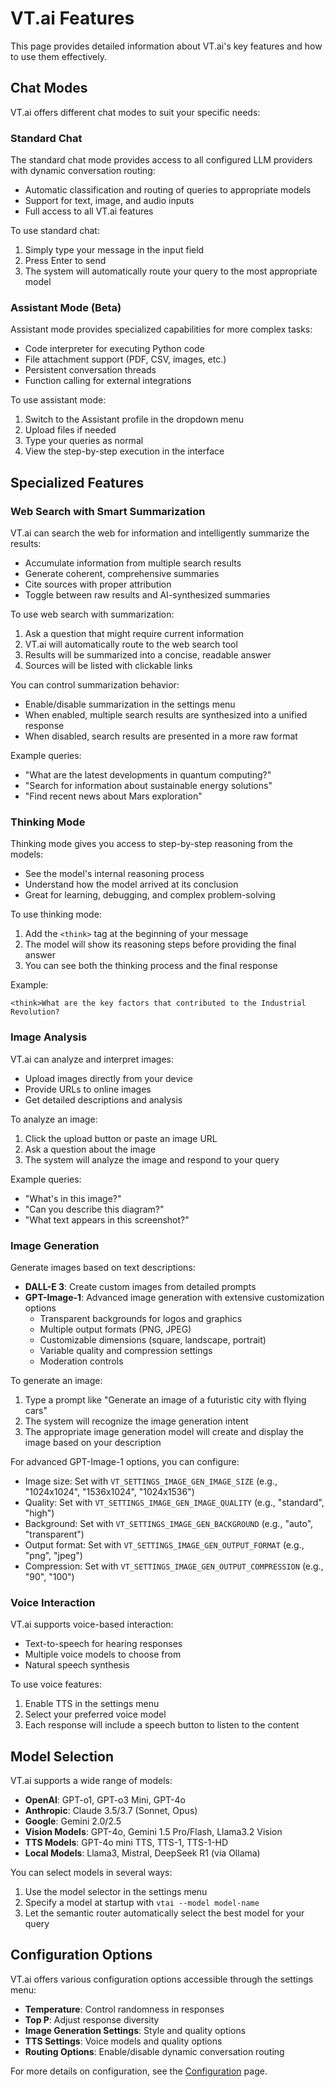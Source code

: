 # VT.ai Features

This page provides detailed information about VT.ai's key features and how to use them effectively.

## Chat Modes

VT.ai offers different chat modes to suit your specific needs:

### Standard Chat

The standard chat mode provides access to all configured LLM providers with dynamic conversation routing:

- Automatic classification and routing of queries to appropriate models
- Support for text, image, and audio inputs
- Full access to all VT.ai features

To use standard chat:

1. Simply type your message in the input field
2. Press Enter to send
3. The system will automatically route your query to the most appropriate model

### Assistant Mode (Beta)

Assistant mode provides specialized capabilities for more complex tasks:

- Code interpreter for executing Python code
- File attachment support (PDF, CSV, images, etc.)
- Persistent conversation threads
- Function calling for external integrations

To use assistant mode:

1. Switch to the Assistant profile in the dropdown menu
2. Upload files if needed
3. Type your queries as normal
4. View the step-by-step execution in the interface

## Specialized Features

### Web Search with Smart Summarization

VT.ai can search the web for information and intelligently summarize the results:

- Accumulate information from multiple search results
- Generate coherent, comprehensive summaries
- Cite sources with proper attribution
- Toggle between raw results and AI-synthesized summaries

To use web search with summarization:

1. Ask a question that might require current information
2. VT.ai will automatically route to the web search tool
3. Results will be summarized into a concise, readable answer
4. Sources will be listed with clickable links

You can control summarization behavior:

- Enable/disable summarization in the settings menu
- When enabled, multiple search results are synthesized into a unified response
- When disabled, search results are presented in a more raw format

Example queries:

- "What are the latest developments in quantum computing?"
- "Search for information about sustainable energy solutions"
- "Find recent news about Mars exploration"

### Thinking Mode

Thinking mode gives you access to step-by-step reasoning from the models:

- See the model's internal reasoning process
- Understand how the model arrived at its conclusion
- Great for learning, debugging, and complex problem-solving

To use thinking mode:

1. Add the `<think>` tag at the beginning of your message
2. The model will show its reasoning steps before providing the final answer
3. You can see both the thinking process and the final response

Example:

```
<think>What are the key factors that contributed to the Industrial Revolution?
```

### Image Analysis

VT.ai can analyze and interpret images:

- Upload images directly from your device
- Provide URLs to online images
- Get detailed descriptions and analysis

To analyze an image:

1. Click the upload button or paste an image URL
2. Ask a question about the image
3. The system will analyze the image and respond to your query

Example queries:

- "What's in this image?"
- "Can you describe this diagram?"
- "What text appears in this screenshot?"

### Image Generation

Generate images based on text descriptions:

- **DALL-E 3**: Create custom images from detailed prompts
- **GPT-Image-1**: Advanced image generation with extensive customization options
  - Transparent backgrounds for logos and graphics
  - Multiple output formats (PNG, JPEG)
  - Customizable dimensions (square, landscape, portrait)
  - Variable quality and compression settings
  - Moderation controls

To generate an image:

1. Type a prompt like "Generate an image of a futuristic city with flying cars"
2. The system will recognize the image generation intent
3. The appropriate image generation model will create and display the image based on your description

For advanced GPT-Image-1 options, you can configure:

- Image size: Set with `VT_SETTINGS_IMAGE_GEN_IMAGE_SIZE` (e.g., "1024x1024", "1536x1024", "1024x1536")
- Quality: Set with `VT_SETTINGS_IMAGE_GEN_IMAGE_QUALITY` (e.g., "standard", "high")
- Background: Set with `VT_SETTINGS_IMAGE_GEN_BACKGROUND` (e.g., "auto", "transparent")
- Output format: Set with `VT_SETTINGS_IMAGE_GEN_OUTPUT_FORMAT` (e.g., "png", "jpeg")
- Compression: Set with `VT_SETTINGS_IMAGE_GEN_OUTPUT_COMPRESSION` (e.g., "90", "100")

### Voice Interaction

VT.ai supports voice-based interaction:

- Text-to-speech for hearing responses
- Multiple voice models to choose from
- Natural speech synthesis

To use voice features:

1. Enable TTS in the settings menu
2. Select your preferred voice model
3. Each response will include a speech button to listen to the content

## Model Selection

VT.ai supports a wide range of models:

- **OpenAI**: GPT-o1, GPT-o3 Mini, GPT-4o
- **Anthropic**: Claude 3.5/3.7 (Sonnet, Opus)
- **Google**: Gemini 2.0/2.5
- **Vision Models**: GPT-4o, Gemini 1.5 Pro/Flash, Llama3.2 Vision
- **TTS Models**: GPT-4o mini TTS, TTS-1, TTS-1-HD
- **Local Models**: Llama3, Mistral, DeepSeek R1 (via Ollama)

You can select models in several ways:

1. Use the model selector in the settings menu
2. Specify a model at startup with `vtai --model model-name`
3. Let the semantic router automatically select the best model for your query

## Configuration Options

VT.ai offers various configuration options accessible through the settings menu:

- **Temperature**: Control randomness in responses
- **Top P**: Adjust response diversity
- **Image Generation Settings**: Style and quality options
- **TTS Settings**: Voice models and quality options
- **Routing Options**: Enable/disable dynamic conversation routing

For more details on configuration, see the [Configuration](configuration.md) page.
